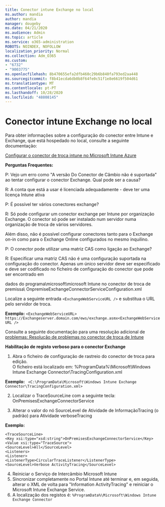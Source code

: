 ```yaml
---
title: Conector intune Exchange no local
ms.author: mandia
author: mandia
manager: dougeby
ms.date: 04/21/2020
ms.audience: Admin
ms.topic: article
ms.service: o365-administration
ROBOTS: NOINDEX, NOFOLLOW
localization_priority: Normal
ms.collection: Adm_O365
ms.custom:
- "6732"
- "9003775"
ms.openlocfilehash: 8b470655efa2dfb460c29b6b840fa793ed2aa448
ms.sourcegitcommit: f8b41ecda6db0b8f64fe0c51f1e8e6619f504d61
ms.translationtype: MT
ms.contentlocale: pt-PT
ms.lasthandoff: 10/28/2020
ms.locfileid: "48808145"
---
```

# <a name="intune-exchange-on-premise-connector"></a>Conector intune Exchange no local

Para obter informações sobre a configuração do conector entre Intune e Exchange, que está hospedado no local, consulte a seguinte documentação:

[Configurar o conector de troca intune no Microsoft Intune Azure](https://docs.microsoft.com/intune/exchange-connector-install)

**Perguntas Frequentes:**

P: Vejo um erro como "A versão Do Conector de Câmbio não é suportada" ao tentar configurar o conector Exchange. Qual pode ser a causa?

R: A conta que está a usar é licenciada adequadamente - deve ter uma licença Intune ativa

P: É possível ter vários conectores exchange?

R: Só pode configurar um conector exchange per Intune por organização Exchange. O conector só pode ser instalado num servidor numa organização de troca de vários servidores.

Além disso, não é possível configurar conectores tanto para o Exchange on-in como para o Exchange Online configurados no mesmo inquilino.

P: O conector pode utilizar uma matriz CAS como ligação ao Exchange?

R: Especificar uma matriz CAS não é uma configuração suportada na configuração do conector. Apenas um único servidor deve ser especificado e deve ser codificado no ficheiro de configuração do conector que pode ser encontrado em

dados do programa\microsoft\microsoft Intune no conector de troca de premissa\ OnpremiseExchangeConnectorServiceConfiguration.xml

Localize a seguinte entrada ```<ExchangeWebServiceURL />``` e substitua o URL pelo servidor de troca.

**Exemplo:**
```<ExchangeWebServiceURL> https://Exchangeserver.domain.com/ews/exchange.asmx<ExchangeWebServiceURL />```

Consulte a seguinte documentação para uma resolução adicional de [problemas: Resolução de problemas no conector de troca de Intune](https://support.microsoft.com/help/4471887/troubleshooting-exchange-connector-in-microsoft-intune)

**Habilitação de registo verboso para o conector Exchange**

1. Abra o ficheiro de configuração de rastreio do conector de troca para edição.  
O ficheiro está localizado em: %ProgramData%\Microsoft\Windows Intune Exchange Connector\TracingConfiguration.xml  

**Exemplo:**
``` <C:\ProgramData\Microsoft\Windows Intune Exchange Connector\TracingConfiguration.xml>```
  
2. Localizar o TraceSourceLine com a seguinte tecla: OnPremisesExchangeConnectorService  
  
3. Alterar o valor do nó SourceLevel de Atividade de InformaçãoTracing (o padrão) para Atividade verboseTracing  

**Exemplo:**
```
<TraceSourceLine>  
<Key xsi:type="xsd:string">OnPremisesExchangeConnectorService</Key>  
<Value xsi:type="TraceSource">  
<SourceLevel>All</SourceLevel>  
<Listeners>  
<Listener>  
<ListenerType>CircularTraceListener</ListenerType>
<SourceLevel>Verbose ActivityTracing</SourceLevel>
```
4. Reiniciar o Serviço de Intercâmbio Microsoft Intune  
5. Sincronizar completamente no Portal Intune até terminar e, em seguida, alterar o XML de volta para "Information ActivityTracing" e reiniciar o Microsoft Intune Exchange Service.  
6. A localização dos registos é: `%ProgramData%\Microsoft\Windows Intune Exchange Connector`